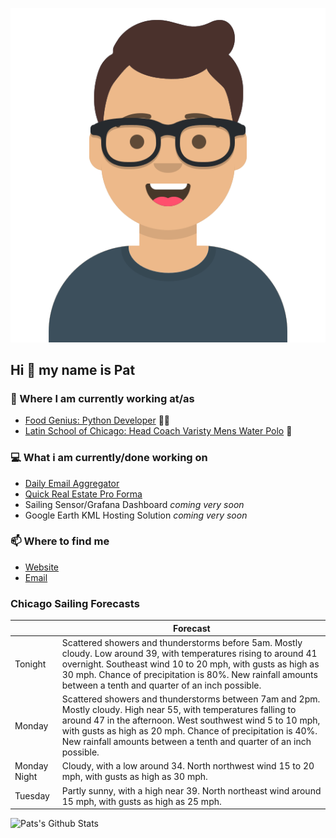 [![Social banner for p-j-falconer](https://raw.githubusercontent.com/P-J-FALCONER/P-J-FALCONER/master/assets/avataaars.svg)](https://patfalconer.com/)
## Hi :wave: my name is Pat

### 💼 Where I am currently working at/as
- [Food Genius: Python Developer](https://getfoodgenius.com/) 🍔🐍
- [Latin School of Chicago: Head Coach Varisty Mens Water Polo](https://www.latinschool.org/) 🤽


### 💻 What i am currently/done working on
 - [Daily Email Aggregator](https://github.com/P-J-FALCONER/dott_daily_mail)
 - [Quick Real Estate Pro Forma](https://github.com/P-J-FALCONER/henry)
 - Sailing Sensor/Grafana Dashboard *coming very soon*
 - Google Earth KML Hosting Solution *coming very soon*

### 📫 Where to find me
 - [Website](https://patfalconer.com/)
 - [Email](mailto:patrick.j.falconer@gmail.com)


### Chicago Sailing Forecasts
|   | Forecast  |
|---|---|
| Tonight | Scattered showers and thunderstorms before 5am. Mostly cloudy. Low around 39, with temperatures rising to around 41 overnight. Southeast wind 10 to 20 mph, with gusts as high as 30 mph. Chance of precipitation is 80%. New rainfall amounts between a tenth and quarter of an inch possible. |
| Monday | Scattered showers and thunderstorms between 7am and 2pm. Mostly cloudy. High near 55, with temperatures falling to around 47 in the afternoon. West southwest wind 5 to 10 mph, with gusts as high as 20 mph. Chance of precipitation is 40%. New rainfall amounts between a tenth and quarter of an inch possible. |
| Monday Night | Cloudy, with a low around 34. North northwest wind 15 to 20 mph, with gusts as high as 30 mph. |
| Tuesday | Partly sunny, with a high near 39. North northeast wind around 15 mph, with gusts as high as 25 mph. |

![Pats's Github Stats](https://github-readme-stats.vercel.app/api?username=p-j-falconer&show_icons=true&theme=radical)
